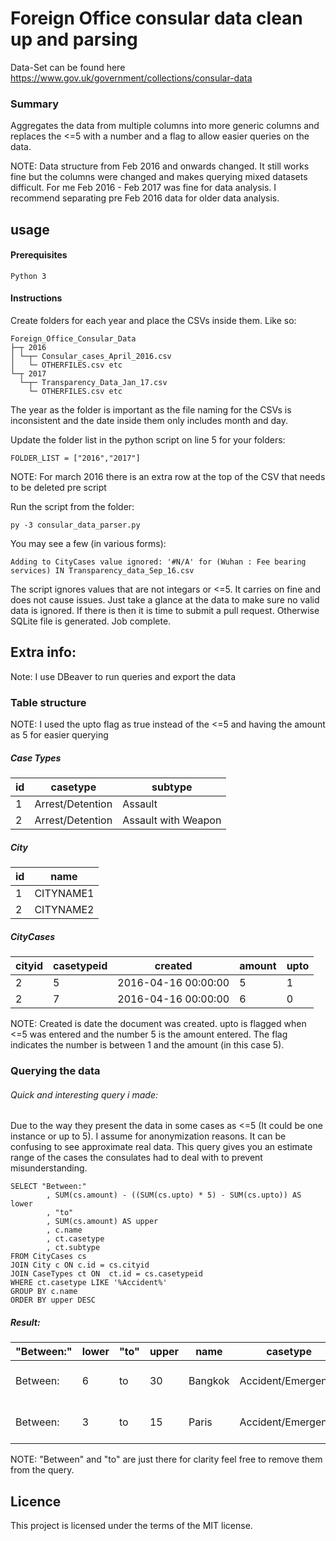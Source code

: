 # Foreign Office consular data clean up and parsing
Data-Set can be found here https://www.gov.uk/government/collections/consular-data
### Summary
Aggregates the data from multiple columns into more generic columns and replaces the <=5 with a number and a flag to allow easier queries on the data.

NOTE: Data structure from Feb 2016 and onwards changed. It still works fine but the columns were changed and makes querying mixed datasets difficult. For me Feb 2016 - Feb 2017 was fine for data analysis. I recommend separating pre Feb 2016 data for older data analysis. 

## usage

#### Prerequisites
```
Python 3
```
#### Instructions
Create folders for each year and place the CSVs inside them. Like so:

```
Foreign_Office_Consular_Data
├─┬ 2016
│ └─┬─ Consular_cases_April_2016.csv
│ 	└─ OTHERFILES.csv etc
└─┬ 2017
  └─┬─ Transparency_Data_Jan_17.csv
  	└─ OTHERFILES.csv etc
```
The year as the folder is important as the file naming for the CSVs is inconsistent and the date inside them only includes month and day.

Update the folder list in the python script on line 5 for your folders:
```
FOLDER_LIST = ["2016","2017"]
```

NOTE: For march 2016 there is an extra row at the top of the CSV that needs to be deleted pre script

Run the script from the folder:
```
py -3 consular_data_parser.py
```

You may see a few (in various forms):
```
Adding to CityCases value ignored: '#N/A' for (Wuhan : Fee bearing services) IN Transparency_data_Sep_16.csv
```
The script ignores values that are not integars or <=5. It carries on fine and does not cause issues. Just take a glance at the data to make sure no valid data is ignored. If there is then it is time to submit a pull request. Otherwise SQLite file is generated. Job complete.

## Extra info:

Note: I use DBeaver to run queries and export the data 


### Table structure

NOTE: I used the upto flag as true instead of the <=5 and having the amount as 5 for easier querying

##### Case Types

id |casetype                            |subtype                             |
---|------------------------------------|------------------------------------|
1  |Arrest/Detention                    | Assault                            |
2  |Arrest/Detention                    | Assault with Weapon                |

##### City

id  |name                |
----|--------------------|
1   |CITYNAME1           |
2   |CITYNAME2           |

##### CityCases

cityid |casetypeid |created             |amount |upto |
-------|-----------|--------------------|-------|-----|
2      |5          |2016-04-16 00:00:00 |5      |1    |
2      |7          |2016-04-16 00:00:00 |6      |0    |

NOTE: Created is date the document was created. upto is flagged when <=5 was entered and the number 5 is the amount entered. The flag indicates the number is between 1 and the amount (in this case 5).

### Querying the data

###### Quick and interesting query i made:

Due to the way they present the data in some cases as <=5 (It could be one instance or up to 5). I assume for anonymization reasons. It can be confusing to see approximate real data. This query gives you an estimate range of the cases the consulates had to deal with to prevent misunderstanding. 

```
SELECT "Between:"
		, SUM(cs.amount) - ((SUM(cs.upto) * 5) - SUM(cs.upto)) AS lower
		, "to" 
		, SUM(cs.amount) AS upper
		, c.name
		, ct.casetype
		, ct.subtype
FROM CityCases cs
JOIN City c ON c.id = cs.cityid
JOIN CaseTypes ct ON  ct.id = cs.casetypeid
WHERE ct.casetype LIKE '%Accident%'
GROUP BY c.name
ORDER BY upper DESC
```

##### Result:

"Between:" |lower |"to" |upper |name             |casetype            |subtype                |
-----------|------|-----|------|-----------------|--------------------|-----------------------|
Between:   |6     |to   |30    |Bangkok          |Accident/Emergency  | Road Traffic Accident |
Between:   |3     |to   |15    |Paris            |Accident/Emergency  | Road Traffic Accident |


NOTE: "Between" and "to" are just there for clarity feel free to remove them from the query.

## Licence
This project is licensed under the terms of the MIT license.